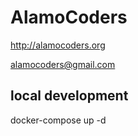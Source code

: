 # AlamoCoders

<http://alamocoders.org>

alamocoders@gmail.com

## local development

  docker-compose up -d
